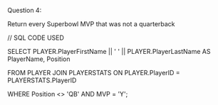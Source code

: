 Question 4:

Return every Superbowl MVP that was not a quarterback

// SQL CODE USED 

SELECT PLAYER.PlayerFirstName || ' ' || PLAYER.PlayerLastName AS PlayerName, Position

FROM PLAYER JOIN PLAYERSTATS ON PLAYER.PlayerID = PLAYERSTATS.PlayerID

WHERE Position <> 'QB' AND MVP = 'Y';
